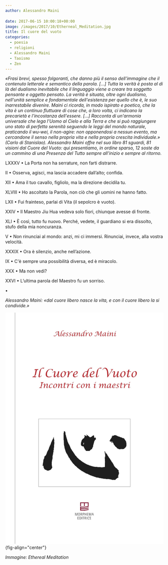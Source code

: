 ```yaml
---
author: Alessandro Maini

date: 2017-06-15 10:00:18+00:00
image: /images/2017/10/Etherneal_Meditation.jpg
title: Il cuore del vuoto
categories:
  - poesia
  - religioni
  - Alessandro Maini
  - Taoismo
  - Zen
---
```


*«Frasi brevi, spesso folgoranti, che danno più il senso dell'immagine che il contenuto letterale e semantico della parola. \[...\] Tutta la verità è posta al di là del dualismo inevitabile che il linguaggio viene a creare tra soggetto pensante e oggetto pensato. La verità è situata, oltre ogni dualismo, nell'unità semplice e fondamentale dell'esistenza per quello che è, le suo inarrestabile divenire. Maini ci ricorda, in modo ispirato e poetico, che la vita è un continuo fluttuare di cose che, a loro volta, ci indicano la precarietà e l'incostanza dell'essere. \[...\] Racconta di un'armonia universale che lega l'Uomo al Cielo e alla Terra e che si può raggiungere uno stato di perfetta serenità seguendo le leggi del mondo naturale, praticando il wu-wei, il non-agire: non opponendosi a nessun evento, ma cercandone il senso nella propria vita e nella propria crescita individuale.» (Carlo di Stanislao). Alessandro Maini offre nel suo libro 81 sguardi, 81 visioni dal Cuore del Vuoto: qui presentiamo, in ordine sparso, 12 soste da un cammino di una Presenza del Tutto sempre all'inizio e sempre al ritorno.*

LXXXV • La Porta non ha serrature, non farti distrarre.

II • Osserva, agisci, ma lascia accadere dall’alto; confida.

XII • Ama il tuo cavallo, figliolo, ma la direzione decidila tu.

XLVIII • Ho ascoltato la Parola, non ciò che gli uomini ne hanno fatto.

LXII • Fui frainteso, parlai di Vita (il sepolcro è vuoto).

XXIV • Il Maestro Jiu Hua vedeva solo fiori, chiunque avesse di fronte.

XLI • È così, tutto fu nuovo. Perché, vedete, il guardiano si era dissolto, stufo della mia noncuranza.

V • Non rinunciai al mondo: anzi, mi ci immersi. Rinunciai, invece, alla vostra velocità.

XXXIX • Ora è silenzio, anche nell’azione.

IX • C'è sempre una possibilità diversa, ed è miracolo.

XXX • Ma non vedi?

XXVI • L’ultima parola del Maestro fu un sorriso.

•

*Alessandro Maini: «dal cuore libero nasce la vita, e con il cuore libero la si condivide.»*

![Brossura, 106 pp., Morphema Editrice, Terni 2017 EAN: 9788885483064](/images/2017/08/9788885483064_0_0_0_75.jpg){fig-align="center"}

*Immagine: Ethereal Meditation*
